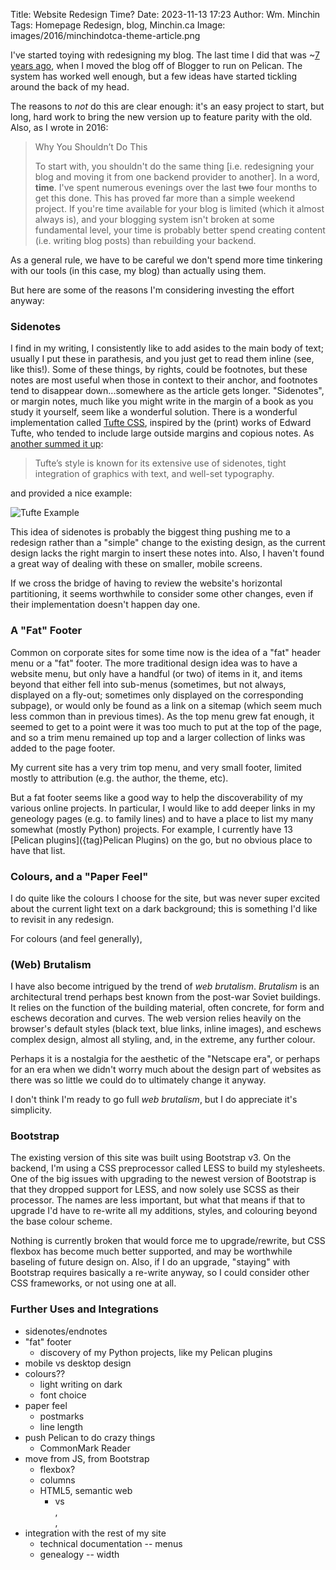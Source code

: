 Title: Website Redesign Time?
Date: 2023-11-13 17:23
Author: Wm. Minchin
Tags: Homepage Redesign, blog, Minchin.ca
Image: images/2016/minchindotca-theme-article.png

I've started toying with redesigning my blog. The last time I did that was ~[7
years ago]({filename}20160912-i-redesigned-my-blog.md), when I moved the blog
off of Blogger to run on Pelican. The system has worked well enough, but a few
ideas have started tickling around the back of my head.

The reasons to *not* do this are clear enough: it's an easy project to start,
but long, hard work to bring the new version up to feature parity with the old.
Also, as I wrote in 2016:

> Why You Shouldn’t Do This
>
> To start with, you shouldn't do the same thing [i.e. redesigning your blog
> and moving it from one backend provider to another]. In a word, **time**.
> I've spent numerous evenings over the last <del>two</del> four months to get
> this done. This has proved far more than a simple weekend project. If you're
> time available for your blog is limited (which it almost always is), and your
> blogging system isn't broken at some fundamental level, your time is probably
> better spend creating content (i.e. writing blog posts) than rebuilding your
> backend.

As a general rule, we have to be careful we don't spend more time tinkering
with our tools (in this case, my blog) than actually using them.

But here are some of the reasons I'm considering investing the effort anyway:

### Sidenotes

I find in my writing, I consistently like to add asides to the main body of
text; usually I put these in parathesis, and you just get to read them inline
(see, like this!). Some of these things, by rights, could be footnotes, but
these notes are most useful when those in context to their anchor, and
footnotes tend to disappear down...somewhere as the article gets longer.
"Sidenotes", or margin notes, much like you might write in the margin of a book
as you study it yourself, seem like a wonderful solution. There is a wonderful
implementation called [Tufte CSS](https://edwardtufte.github.io/tufte-css/),
inspired by the (print) works of Edward Tufte, who tended to include large
outside margins and copious notes. As [another summed it
up](https://bookdown.org/yihui/rmarkdown/tufte-handouts.html):

> Tufte’s style is known for its extensive use of sidenotes, tight integration
> of graphics with text, and well-set typography.

and provided a nice example:

![Tufte Example]({static}images/2023/tufte-overview.png)

This idea of sidenotes is probably the biggest thing pushing me to a redesign
rather than a "simple" change to the existing design, as the current design
lacks the right margin to insert these notes into. Also, I haven't found a
great way of dealing with these on smaller, mobile screens.

If we cross the bridge of having to review the website's horizontal
partitioning, it seems worthwhile to consider some other changes, even if their
implementation doesn't happen day one.

### A "Fat" Footer

Common on corporate sites for some time now is the idea of a "fat" header menu
or a "fat" footer. The more traditional design idea was to have a website menu,
but only have a handful (or two) of items in it, and items beyond that either
fell into sub-menus (sometimes, but not always, displayed on a fly-out;
sometimes only displayed on the corresponding subpage), or would only be found
as a link on a sitemap (which seem much less common than in previous times). As
the top menu grew fat enough, it seemed to get to a point were it was too much
to put at the top of the page, and so a trim menu remained up top and a larger
collection of links was added to the page footer.

My current site has a very trim top menu, and very small footer, limited mostly
to attribution (e.g. the author, the theme, etc).

But a fat footer seems like a good way to help the discoverability of my
various online projects. In particular, I would like to add deeper links in my
geneology pages (e.g. to family lines) and to have a place to list my many
somewhat (mostly Python) projects. For example, I currently have 13 [Pelican
plugins]({tag}Pelican Plugins) on the go, but no obvious place to have that
list.

### Colours, and a "Paper Feel"

I do quite like the colours I choose for the site, but was never super excited
about the current light text on a dark background; this is something I'd like
to revisit in any redesign.

For colours (and feel generally), 

### (Web) Brutalism

I have also become intrigued by the trend of *web brutalism*. *Brutalism* is an
architectural trend perhaps best known from the post-war Soviet buildings. It
relies on the function of the building material, often concrete, for form and
eschews decoration and curves. The web version relies heavily on the browser's
default styles (black text, blue links, inline images), and eschews complex
design, almost all styling, and, in the extreme, any further colour.

Perhaps it is a nostalgia for the aesthetic of the "Netscape era", or perhaps
for an era when we didn't worry much about the design part of websites as there
was so little we could do to ultimately change it anyway.

I don't think I'm ready to go full *web brutalism*, but I do appreciate it's
simplicity.

### Bootstrap

The existing version of this site was built using Bootstrap v3. On the backend,
I'm using a CSS preprocessor called LESS to build my stylesheets. One of the
big issues with upgrading to the newest version of Bootstrap is that they
dropped support for LESS, and now solely use SCSS as their processor. The names
are less important, but what that means if that to upgrade I'd have to re-write
all my additions, styles, and colouring beyond the base colour scheme.

Nothing is currently broken that would force me to upgrade/rewrite, but CSS
flexbox has become much better supported, and may be worthwhile baseling of
future design on. Also, if I do an upgrade, "staying" with Bootstrap requires
basically a re-write anyway, so I could consider other CSS frameworks, or not
using one at all.

### Further Uses and Integrations

- sidenotes/endnotes
- "fat" footer
    - discovery of my Python projects, like my Pelican plugins
- mobile vs desktop design
- colours??
    - light writing on dark
    - font choice
- paper feel
    - postmarks
    - line length
- push Pelican to do crazy things
    - CommonMark Reader
- move from JS, from Bootstrap
    - flexbox?
    - columns
    - HTML5, semantic web
        - <div> vs <nav>, <article>, <aside>
- integration with the rest of my site
    - technical documentation -- menus
    - genealogy -- width


